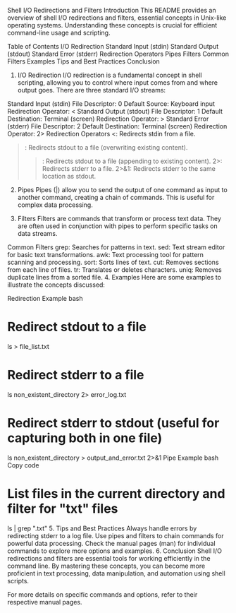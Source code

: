 Shell I/O Redirections and Filters
Introduction
This README provides an overview of shell I/O redirections and filters, essential concepts in Unix-like operating systems. Understanding these concepts is crucial for efficient command-line usage and scripting.

Table of Contents
I/O Redirection
Standard Input (stdin)
Standard Output (stdout)
Standard Error (stderr)
Redirection Operators
Pipes
Filters
Common Filters
Examples
Tips and Best Practices
Conclusion
1. I/O Redirection
I/O redirection is a fundamental concept in shell scripting, allowing you to control where input comes from and where output goes. There are three standard I/O streams:

Standard Input (stdin)
File Descriptor: 0
Default Source: Keyboard input
Redirection Operator: <
Standard Output (stdout)
File Descriptor: 1
Default Destination: Terminal (screen)
Redirection Operator: >
Standard Error (stderr)
File Descriptor: 2
Default Destination: Terminal (screen)
Redirection Operator: 2>
Redirection Operators
<: Redirects stdin from a file.
>: Redirects stdout to a file (overwriting existing content).
>>: Redirects stdout to a file (appending to existing content).
2>: Redirects stderr to a file.
2>&1: Redirects stderr to the same location as stdout.
2. Pipes
Pipes (|) allow you to send the output of one command as input to another command, creating a chain of commands. This is useful for complex data processing.

3. Filters
Filters are commands that transform or process text data. They are often used in conjunction with pipes to perform specific tasks on data streams.

Common Filters
grep: Searches for patterns in text.
sed: Text stream editor for basic text transformations.
awk: Text processing tool for pattern scanning and processing.
sort: Sorts lines of text.
cut: Removes sections from each line of files.
tr: Translates or deletes characters.
uniq: Removes duplicate lines from a sorted file.
4. Examples
Here are some examples to illustrate the concepts discussed:

Redirection Example
bash
# Redirect stdout to a file
ls > file_list.txt

# Redirect stderr to a file
ls non_existent_directory 2> error_log.txt

# Redirect stderr to stdout (useful for capturing both in one file)
ls non_existent_directory > output_and_error.txt 2>&1
Pipe Example
bash
Copy code
# List files in the current directory and filter for "txt" files
ls | grep ".txt"
5. Tips and Best Practices
Always handle errors by redirecting stderr to a log file.
Use pipes and filters to chain commands for powerful data processing.
Check the manual pages (man) for individual commands to explore more options and examples.
6. Conclusion
Shell I/O redirections and filters are essential tools for working efficiently in the command line. By mastering these concepts, you can become more proficient in text processing, data manipulation, and automation using shell scripts.

For more details on specific commands and options, refer to their respective manual pages.

